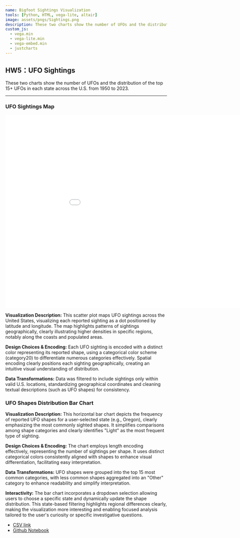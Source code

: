 ```yaml
---
name: Bigfoot Sightings Visualization
tools: [Python, HTML, vega-lite, altair]
image: assets/pngs/Sightings.png
description: These two charts show the number of UFOs and the distribution of the top 15+ UFOs in each state across the U.S. from 1950 to 2023.
custom_js:
  - vega.min
  - vega-lite.min
  - vega-embed.min
  - justcharts
---
```



## HW5：UFO Sightings
These two charts show the number of UFOs and the distribution of the top 15+ UFOs in each state across the U.S. from 1950 to 2023.


---
### UFO Sightings Map

<iframe src="/assets/html/ufo_sightings.html" width="1000" height="600" style="border:none;"></iframe>

**Visualization Description:**
This scatter plot maps UFO sightings across the United States, visualizing each reported sighting as a dot positioned by latitude and longitude. The map highlights patterns of sightings geographically, clearly illustrating higher densities in specific regions, notably along the coasts and populated areas.

**Design Choices & Encoding:**
Each UFO sighting is encoded with a distinct color representing its reported shape, using a categorical color scheme (category20) to differentiate numerous categories effectively. Spatial encoding clearly positions each sighting geographically, creating an intuitive visual understanding of distribution.

**Data Transformations:**
Data was filtered to include sightings only within valid U.S. locations, standardizing geographical coordinates and cleaning textual descriptions (such as UFO shapes) for consistency.


### UFO Shapes Distribution Bar Chart

<vegachart schema-url="{{ site.baseurl }}/assets/json/ufo_sightings_distribution.json" style="width: 100%"></vegachart>

**Visualization Description:**
This horizontal bar chart depicts the frequency of reported UFO shapes for a user-selected state (e.g., Oregon), clearly emphasizing the most commonly sighted shapes. It simplifies comparisons among shape categories and clearly identifies "Light" as the most frequent type of sighting.

**Design Choices & Encoding:**
The chart employs length encoding effectively, representing the number of sightings per shape. It uses distinct categorical colors consistently aligned with shapes to enhance visual differentiation, facilitating easy interpretation.

**Data Transformations:**
UFO shapes were grouped into the top 15 most common categories, with less common shapes aggregated into an "Other" category to enhance readability and simplify interpretation.

**Interactivity:**
The bar chart incorporates a dropdown selection allowing users to choose a specific state and dynamically update the shape distribution. This state-based filtering highlights regional differences clearly, making the visualization more interesting and enabling focused analysis tailored to the user's curiosity or specific investigative questions.

- [CSV link](https://github.com/UIUC-iSchool-DataViz/is445_data/raw/main/ufo-scrubbed-geocoded-time-standardized-00.csv)
- [Github Notebook](https://github.com/EyesLikeStar/EyesLikeStar.github.io/blob/main/python_notebooks/HW5.ipynb)
